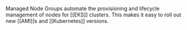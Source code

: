Managed Node Groups automate the provisioning and lifecycle management of nodes for [[EKS]] clusters. This makes it easy to roll out new [[AMI]]s and [[Kubernetes]] versions.

